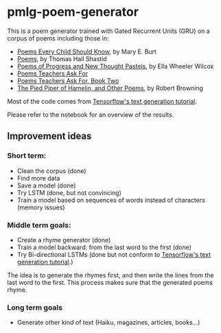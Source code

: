 # pmlg-poem-generator

This is a poem generator trained with Gated Recurrent Units (GRU) on a corpus of poems including those in:
* [Poems Every Child Should Know](http://www.gutenberg.org/ebooks/16436), by Mary E. Burt
* [Poems](http://www.gutenberg.org/ebooks/52546), by Thomas Hall Shastid
* [Poems of Progress and New Thought Pastels](http://www.gutenberg.org/ebooks/3228), by Ella Wheeler Wilcox
* [Poems Teachers Ask For](http://www.gutenberg.org/ebooks/18909)
* [Poems Teachers Ask For, Book Two](http://www.gutenberg.org/ebooks/19469)
* [The Pied Piper of Hamelin, and Other Poems](http://www.gutenberg.org/ebooks/42850), by Robert Browning

Most of the code comes from [Tensorflow's text generation tutorial](https://github.com/tensorflow/tensorflow/blob/r1.10/tensorflow/contrib/eager/python/examples/generative_examples/text_generation.ipynb).

Please refer to the notebook for an overview of the results.

## Improvement ideas

### Short term:
* Clean the corpus (done)
* Find more data
* Save a model (done)
* Try LSTM (done, but not convincing)
* Train a model based on sequences of words instead of characters (memory issues)

### Middle term goals:
* Create a rhyme generator (done)
* Train a model backward: from the last word to the first (done)
* Try Bi-directional LSTMs (done but not conform to [Tensorflow's text generation tutorial](https://github.com/tensorflow/tensorflow/blob/r1.10/tensorflow/contrib/eager/python/examples/generative_examples/text_generation.ipynb).)

The idea is to generate the rhymes first, and then write the lines from the last word to the first. This process makes sure that the generated poems rhyme.

### Long term goals
* Generate other kind of text (Haiku, magazines, articles, books...)

